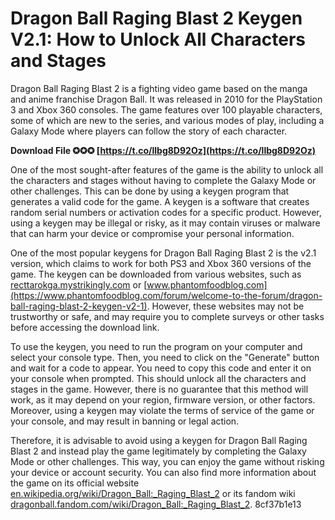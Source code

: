 
 
# Dragon Ball Raging Blast 2 Keygen V2.1: How to Unlock All Characters and Stages
 
Dragon Ball Raging Blast 2 is a fighting video game based on the manga and anime franchise Dragon Ball. It was released in 2010 for the PlayStation 3 and Xbox 360 consoles. The game features over 100 playable characters, some of which are new to the series, and various modes of play, including a Galaxy Mode where players can follow the story of each character.
 
**Download File ✪✪✪ [https://t.co/llbg8D92Oz](https://t.co/llbg8D92Oz)**


 
One of the most sought-after features of the game is the ability to unlock all the characters and stages without having to complete the Galaxy Mode or other challenges. This can be done by using a keygen program that generates a valid code for the game. A keygen is a software that creates random serial numbers or activation codes for a specific product. However, using a keygen may be illegal or risky, as it may contain viruses or malware that can harm your device or compromise your personal information.
 
One of the most popular keygens for Dragon Ball Raging Blast 2 is the v2.1 version, which claims to work for both PS3 and Xbox 360 versions of the game. The keygen can be downloaded from various websites, such as [recttarokga.mystrikingly.com](https://recttarokga.mystrikingly.com/blog/dragon-ball-raging-blast-2-keygen-v2-1) or [www.phantomfoodblog.com](https://www.phantomfoodblog.com/forum/welcome-to-the-forum/dragon-ball-raging-blast-2-keygen-v2-1). However, these websites may not be trustworthy or safe, and may require you to complete surveys or other tasks before accessing the download link.
 
To use the keygen, you need to run the program on your computer and select your console type. Then, you need to click on the "Generate" button and wait for a code to appear. You need to copy this code and enter it on your console when prompted. This should unlock all the characters and stages in the game. However, there is no guarantee that this method will work, as it may depend on your region, firmware version, or other factors. Moreover, using a keygen may violate the terms of service of the game or your console, and may result in banning or legal action.
 
Therefore, it is advisable to avoid using a keygen for Dragon Ball Raging Blast 2 and instead play the game legitimately by completing the Galaxy Mode or other challenges. This way, you can enjoy the game without risking your device or account security. You can also find more information about the game on its official website [en.wikipedia.org/wiki/Dragon\_Ball:\_Raging\_Blast\_2](https://en.wikipedia.org/wiki/Dragon_Ball:_Raging_Blast_2) or its fandom wiki [dragonball.fandom.com/wiki/Dragon\_Ball:\_Raging\_Blast\_2](https://dragonball.fandom.com/wiki/Dragon_Ball:_Raging_Blast_2).
 8cf37b1e13
 
